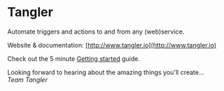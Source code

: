 # Tangler

Automate triggers and actions to and from any (web)service.

Website & documentation: [http://www.tangler.io](http://www.tangler.io)

Check out the 5 minute [Getting started](http://www.tangler.io/manual-getting-started) guide.

Looking forward to hearing about the amazing things you'll create...  
*Team Tangler*

